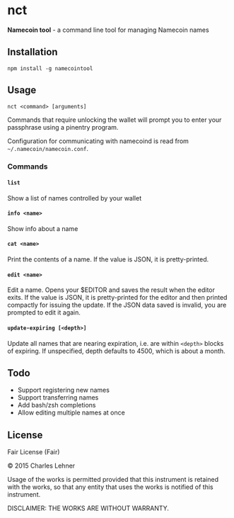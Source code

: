 # nct

**Namecoin tool** - a command line tool for managing Namecoin names

## Installation

    npm install -g namecointool

## Usage

    nct <command> [arguments]

Commands that require unlocking the wallet will prompt you to enter your
passphrase using a pinentry program.

Configuration for communicating with namecoind is read from
`~/.namecoin/namecoin.conf`.

### Commands

#### `list`

Show a list of names controlled by your wallet

#### `info <name>`

Show info about a name

#### `cat <name>`

Print the contents of a name. If the value is JSON, it is pretty-printed.

#### `edit <name>`

Edit a name. Opens your $EDITOR and saves the result when the editor exits. If
the value is JSON, it is pretty-printed for the editor and then printed
compactly for issuing the update. If the JSON data saved is invalid, you are
prompted to edit it again.

#### `update-expiring [<depth>]`

Update all names that are nearing expiration, i.e. are within `<depth>` blocks
of expiring. If unspecified, depth defaults to 4500, which is about a month.

## Todo

- Support registering new names
- Support transferring names
- Add bash/zsh completions
- Allow editing multiple names at once

## License

Fair License (Fair)

© 2015 Charles Lehner

Usage of the works is permitted provided that this instrument is retained with
the works, so that any entity that uses the works is notified of this
instrument.

DISCLAIMER: THE WORKS ARE WITHOUT WARRANTY.

